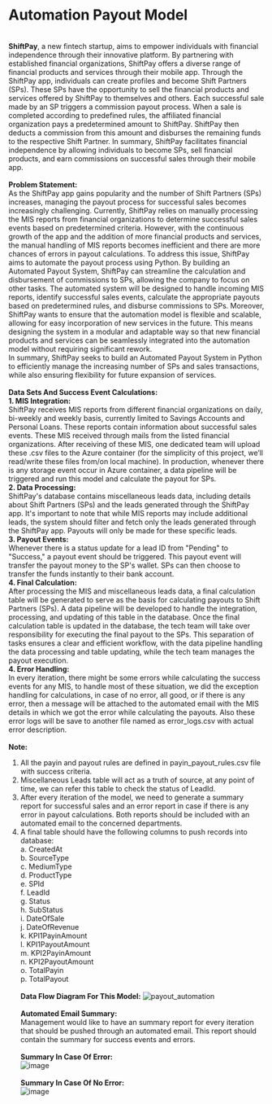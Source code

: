 # Automation Payout Model
\
**ShiftPay**, a new fintech startup, aims to empower individuals with financial independence through their innovative platform. By partnering with established financial organizations, ShiftPay offers a diverse range of financial products and services through their mobile app.
Through the ShiftPay app, individuals can create profiles and become Shift Partners (SPs). These SPs have the opportunity to sell the financial products and services offered by ShiftPay to themselves and others. Each successful sale made by an SP triggers a commission payout process.
When a sale is completed according to predefined rules, the affiliated financial organization pays a predetermined amount to ShiftPay. ShiftPay then deducts a commission from this amount and disburses the remaining funds to the respective Shift Partner.
In summary, ShiftPay facilitates financial independence by allowing individuals to become SPs, sell financial products, and earn commissions on successful sales through their mobile app.
\
\
**Problem Statement:**
\
As the ShiftPay app gains popularity and the number of Shift Partners (SPs) increases, managing the payout process for successful sales becomes increasingly challenging. Currently, ShiftPay relies on manually processing the MIS reports from financial organizations to determine successful sales events based on predetermined criteria. However, with the continuous growth of the app and the addition of more financial products and services, the manual handling of MIS reports becomes inefficient and there are more chances of errors in payout calculations.
To address this issue, ShiftPay aims to automate the payout process using Python. By building an Automated Payout System, ShiftPay can streamline the calculation and disbursement of commissions to SPs, allowing the company to focus on other tasks. The automated system will be designed to handle incoming MIS reports, identify successful sales events, calculate the appropriate payouts based on predetermined rules, and disburse commissions to SPs.
Moreover, ShiftPay wants to ensure that the automation model is flexible and scalable, allowing for easy incorporation of new services in the future. This means designing the system in a modular and adaptable way so that new financial products and services can be seamlessly integrated into the automation model without requiring significant rework.
\
In summary, ShiftPay seeks to build an Automated Payout System in Python to efficiently manage the increasing number of SPs and sales transactions, while also ensuring flexibility for future expansion of services.
\
\
**Data Sets And Success Event Calculations:**
\
**1.	MIS Integration:**
\
ShiftPay receives MIS reports from different financial organizations on daily, bi-weekly and weekly basis, currently limited to Savings Accounts and Personal Loans. These reports contain information about successful sales events. These MIS received through mails from the listed financial organizations. After receiving of these MIS, one dedicated team will upload these .csv files to the Azure container (for the simplicity of this project, we’ll read/write these files from/on local machine). In production, whenever there is any storage event occur in Azure container, a data pipeline will be triggered and run this model and calculate the payout for SPs.
\
**2.	Data Processing:**
\
ShiftPay's database contains miscellaneous leads data, including details about Shift Partners (SPs) and the leads generated through the ShiftPay app. It's important to note that while MIS reports may include additional leads, the system should filter and fetch only the leads generated through the ShiftPay app. Payouts will only be made for these specific leads.
\
**3.	Payout Events:**
\
Whenever there is a status update for a lead ID from "Pending" to "Success," a payout event should be triggered. This payout event will transfer the payout money to the SP's wallet. SPs can then choose to transfer the funds instantly to their bank account.
\
**4.	Final Calculation:**
\
After processing the MIS and miscellaneous leads data, a final calculation table will be generated to serve as the basis for calculating payouts to Shift Partners (SPs). A data pipeline will be developed to handle the integration, processing, and updating of this table in the database.
Once the final calculation table is updated in the database, the tech team will take over responsibility for executing the final payout to the SPs. This separation of tasks ensures a clear and efficient workflow, with the data pipeline handling the data processing and table updating, while the tech team manages the payout execution.
\
**4.	Error Handling:**
\
In every iteration, there might be some errors while calculating the success events for any MIS, to handle most of these situation, we did the exception handling for calculations, in case of no error, all good, or if there is any error, then a message will be attached to the automated email with the MIS details in which we got the error while calculating the payouts. Also these error logs will be save to another file named as error_logs.csv with actual error description.
\
\
**Note:**
1.	All the payin and payout rules are defined in payin_payout_rules.csv file with success criteria.
2.	Miscellaneous Leads table will act as a truth of source, at any point of time, we can refer this table to check the status of LeadId.
3.	After every iteration of the model, we need to generate a summary report for successful sales and an error report in case if there is any error in payout calculations. Both reports should be included with an automated email to the concerned departments.
4.	A final table should have the following columns to push records into database:
    \
    a.	CreatedAt
  	\
    b.	SourceType
    \
  	c.	MediumType
    \
  	d.	ProductType
    \
  	e.	SPId
    \
  	f.	LeadId
    \
  	g.	Status
    \
  	h.	SubStatus
    \
  	i.	DateOfSale
    \
  	j.	DateOfRevenue
    \
  	k.	KPI1PayinAmount
    \
  	l.	KPI1PayoutAmount
    \
  	m.	KPI2PayinAmount
    \
  	n.	KPI2PayoutAmount
    \
    o.	TotalPayin
    \
  	p.	TotalPayout
\
\
**Data Flow Diagram For This Model:**
![payout_automation](https://github.com/manujsinghwal/automation-payout-model/assets/40256851/518ca272-cdec-44ee-a59c-679f900b48c0)
\
\
**Automated Email Summary:**
\
Management would like to have an summary report for every iteration that should be pushed through an automated email. This report should contain the summary for success events and errors.
\
\
**Summary In Case Of Error:**
\
![image](https://github.com/manujsinghwal/automation-payout-model/assets/40256851/51a8f929-4bfc-48d5-bb6b-b6db5a8a12ef)
\
\
**Summary In Case Of No Error:**
\
![image](https://github.com/manujsinghwal/automation-payout-model/assets/40256851/b7e7eb0a-d0ac-4098-aa73-5ef240dd84ab)
